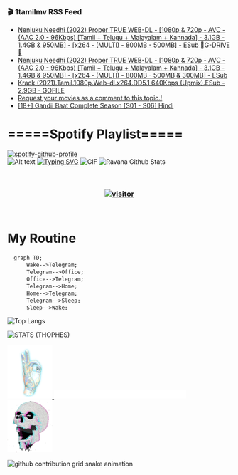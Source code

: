 ### 🎬 1tamilmv RSS Feed

<!-- BLOG-POST-LIST:START -->
- [Nenjuku Needhi &lpar;2022&rpar; Proper TRUE WEB-DL - [1080p &amp; 720p - AVC - &lpar;AAC 2.0 - 96Kbps&rpar; [Tamil + Telugu + Malayalam + Kannada] - 3.1GB - 1.4GB &amp; 950MB] - [x264 - &lpar;MULTI&rpar; - 800MB - 500MB] - ESub 🔰G-DRIVE🔰](https://www.1tamilmv.cloud/index.php?/forums/topic/164340-nenjuku-needhi-2022-proper-true-web-dl-1080p-720p-avc-aac-20-96kbps-tamil-telugu-malayalam-kannada-31gb-14gb-950mb-x264-multi-800mb-500mb-esub-%F0%9F%94%B0g-drive%F0%9F%94%B0/&do=findComment&comment=328754)
- [Nenjuku Needhi &lpar;2022&rpar; Proper TRUE WEB-DL - [1080p &amp; 720p - AVC - &lpar;AAC 2.0 - 96Kbps&rpar; [Tamil + Telugu + Malayalam + Kannada] - 3.1GB - 1.4GB &amp; 950MB] - [x264 - &lpar;MULTI&rpar; - 800MB - 500MB &amp; 300MB] - ESub](https://www.1tamilmv.cloud/index.php?/forums/topic/164325-nenjuku-needhi-2022-proper-true-web-dl-1080p-720p-avc-aac-20-96kbps-tamil-telugu-malayalam-kannada-31gb-14gb-950mb-x264-multi-800mb-500mb-300mb-esub/&do=findComment&comment=328753)
- [Krack &lpar;2021&rpar;.Tamil.1080p.Web-dl.x264.DD5.1 640Kbps &lpar;Upmix&rpar;.ESub - 2.9GB - GOFILE](https://www.1tamilmv.cloud/index.php?/forums/topic/139464-krack-2021tamil1080pweb-dlx264dd51-640kbps-upmixesub-29gb-gofile/&do=findComment&comment=328752)
- [Request your movies as a comment to this topic.!](https://www.1tamilmv.cloud/index.php?/forums/topic/79-request-your-movies-as-a-comment-to-this-topic/&do=findComment&comment=328751)
- [[18+] Gandii Baat Complete Season [S01 - S06] Hindi](https://www.1tamilmv.cloud/index.php?/forums/topic/164339-18-gandii-baat-complete-season-s01-s06-hindi/&do=findComment&comment=328750)
<!-- BLOG-POST-LIST:END -->

# =====Spotify Playlist=====
[![spotify-github-profile](https://spotify-github-profile.vercel.app/api/view?uid=31rfzgmuvvewegdlxvlev4ynz4vu&cover_image=true&theme=default&bar_color=53b14f&bar_color_cover=true)](https://ravana69.github.io/rss)
</br>
![Alt text](https://spotify-recently-played-readme.vercel.app/api?user=31rfzgmuvvewegdlxvlev4ynz4vu)
[![Typing SVG](https://readme-typing-svg.herokuapp.com?color=%2336BCF7&center=true&vCenter=true&multiline=true&height=81&lines=I+AM+RAVANA;CONTACT+ME+ON+TELEGRAM%3A+%40R4V4N4)](https://git.io/typing-svg)
<img align="centre" height="400px" width="490px" alt="GIF" src="https://github.com/ravana69/ravana69/blob/master/rvm.gif" />
![Ravana Github Stats](https://github-readme-stats.vercel.app/api?username=ravana69&&show_icons=true&theme=radical)

<br />
<h3 align="center"> <a href="https://t.me/r4v4n4"><img src="https://profile-counter.glitch.me/ravana69/count.svg" alt="visitor" width="600"></a> </h3>
</br>

<H1>My Routine</H1>

```mermaid
  graph TD;
      Wake-->Telegram;
      Telegram-->Office;
      Office-->Telegram;
      Telegram-->Home;
      Home-->Telegram;
      Telegram-->Sleep;
      Sleep-->Wake;
```
![Top Langs](https://github-readme-stats.vercel.app/api/top-langs/?username=ravana69&&show_icons=true&theme=radical)

![STATS (THOPHES)](https://github-profile-trophy.vercel.app/?username=ravana69&theme=gruvbox&margin-w=10&margin-h=15&column=8)
<br />
<p align="left">
    <a href="#">
        <img width="20%" src="./assets/images/hand.gif" alt="" />
    </a>
    <a href="#">
        <img width="59%" src="./assets/images/spacer.png" alt="" >
    </a>
    <a href="#">
        <img width="20%" src="./assets/images/skull.gif" alt="" />
    </a>
</p>




![github contribution grid snake animation](https://raw.githubusercontent.com/ravana69/ravana69/output/github-contribution-grid-snake-dark.svg#gh-dark-mode-only)
